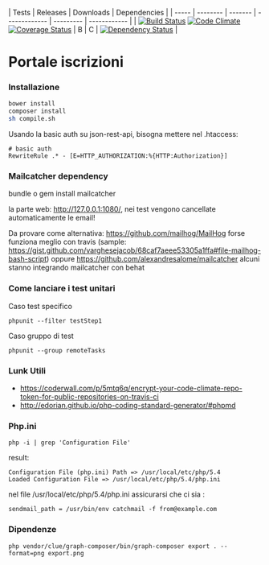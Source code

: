 | Tests | Releases | Downloads | Dependencies |
| ----- | -------- | ------- | ------------- | --------- | ------------ |
| [![Build Status](https://travis-ci.org/BitPrepared/dreamland-portal.svg?branch=master)](https://travis-ci.org/BitPrepared/dreamland-portal) [![Code Climate](https://codeclimate.com/github/BitPrepared/dreamland-portal/badges/gpa.svg)](https://codeclimate.com/github/BitPrepared/dreamland-portal) [![Coverage Status](https://coveralls.io/repos/BitPrepared/dreamland-portal/badge.png)](https://coveralls.io/r/BitPrepared/dreamland-portal) | B | C | [![Dependency Status](https://www.versioneye.com/user/projects/549a92496b1b81d9a40001ad/badge.svg?style=flat)](https://www.versioneye.com/user/projects/549a92496b1b81d9a40001ad) |




Portale iscrizioni
================

### Installazione

```bash 
bower install
composer install
sh compile.sh
```

Usando la basic auth su json-rest-api, bisogna mettere nel .htaccess:

```
# basic auth
RewriteRule .* - [E=HTTP_AUTHORIZATION:%{HTTP:Authorization}]
```

### Mailcatcher dependency
bundle
o
gem install mailcatcher

la parte web: http://127.0.0.1:1080/, nei test vengono cancellate automaticamente le email!

Da provare come alternativa: https://github.com/mailhog/MailHog forse funziona meglio con travis (sample: https://gist.github.com/varghesejacob/68caf7aeee53305a1ffa#file-mailhog-bash-script)
oppure https://github.com/alexandresalome/mailcatcher alcuni stanno integrando mailcatcher con behat 


### Come lanciare i test unitari

Caso test specifico
```
phpunit --filter testStep1
```

Caso gruppo di test
```
phpunit --group remoteTasks
```

### Lunk Utili

* https://coderwall.com/p/5mtq6q/encrypt-your-code-climate-repo-token-for-public-repositories-on-travis-ci
* http://edorian.github.io/php-coding-standard-generator/#phpmd

### Php.ini

```
php -i | grep 'Configuration File'
```

result: 

```
Configuration File (php.ini) Path => /usr/local/etc/php/5.4
Loaded Configuration File => /usr/local/etc/php/5.4/php.ini
```

nel file /usr/local/etc/php/5.4/php.ini assicurarsi che ci sia : 

```
sendmail_path = /usr/bin/env catchmail -f from@example.com
```

### Dipendenze

```
php vendor/clue/graph-composer/bin/graph-composer export . --format=png export.png
```
